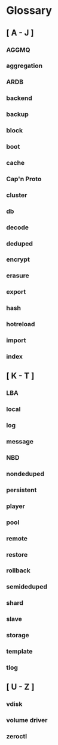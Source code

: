 # Glossary

## [ A - J ]

### AGGMQ

### aggregation

### ARDB

### backend

### backup

### block

### boot

### cache

### Cap'n Proto

### cluster

### db

### decode

### deduped

### encrypt

### erasure

### export

### hash

### hotreload

### import

### index

## [ K - T ]

### LBA

### local

### log

### message

### NBD

### nondeduped

### persistent

### player

### pool

### remote

### restore

### rollback

### semideduped

### shard

### slave

### storage

### template

### tlog

## [ U - Z ]

### vdisk

### volume driver

### zeroctl

